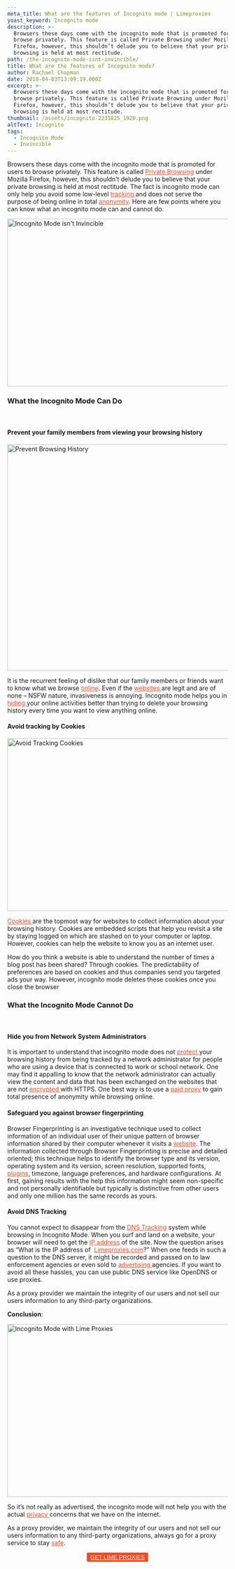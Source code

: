 ```yaml
---
meta_title: What are the features of Incognito mode | Limeproxies
yoast_keyword: Incognito mode
description: >-
  Browsers these days come with the incognito mode that is promoted for users to
  browse privately. This feature is called Private Browsing under Mozilla
  Firefox, however, this shouldn’t delude you to believe that your private
  browsing is held at most rectitude.
path: /the-incognito-mode-isnt-invincible/
title: What are the features of Incognito mode?
author: Rachael Chapman
date: 2018-04-03T13:09:19.000Z
excerpt: >-
  Browsers these days come with the incognito mode that is promoted for users to
  browse privately. This feature is called Private Browsing under Mozilla
  Firefox, however, this shouldn’t delude you to believe that your private
  browsing is held at most rectitude.
thumbnail: /assets/incognito-2231825_1920.png
altText: Incognito
tags:
  - Incognito Mode
  - Invincible
---
```

Browsers these days come with the incognito mode that is promoted for users to browse privately. This feature is called <a style="color: #f04b23;" href="https://www.limevpn.com/how-to-search-anonymously/" target="_blank" rel="noopener noreferrer">Private Browsing</a> under Mozilla Firefox, however, this shouldn’t delude you to believe that your private browsing is held at most rectitude. The fact is incognito mode can only help you avoid some low-level <a style="color: #f04b23;" href="https://www.limevpn.com/how-to-stop-advertisers-from-tracking-your-browsing-habits/" target="_blank" rel="noopener noreferrer">tracking </a>and does not serve the purpose of being online in total <a style="color: #f04b23;" href="https://www.limevpn.com/anonymity-a-bane-or-a-boon/" target="_blank" rel="noopener noreferrer">anonymity</a>. Here are few points where you can know what an incognito mode can and cannot do.

<img class="alignnone size-large wp-image-1257" src="/assets/incognito-2231825_1920.png" alt="Incognito Mode isn't Invincible" width="700" height="382" />

### **What the Incognito Mode Can Do**

&nbsp;

#### **Prevent your family members from viewing your browsing history**

<img class="alignnone size-large wp-image-1260" src="/assets/How_to_delete_browsing_history_on_Chrome_4.jpg" alt="Prevent Browsing History" width="700" height="516" />

<span style="font-weight: 400;">It is the recurrent feeling of dislike that our family members or friends want to know what we browse <a style="color: #f04b23;" href="/blog/can-protect-online-life-travelling/" target="_blank" rel="noopener noreferrer">online</a>. Even if the <a style="color: #f04b23;" href="/blog/access-blocked-websites/" target="_blank" rel="noopener noreferrer">websites </a>are legit and are of none &#8211; NSFW nature, invasiveness is annoying. Incognito mode helps you in <a style="color: #f04b23;" href="https://www.limevpn.com/how-to-unblock-restricted-content-by-hiding-your-internet-identity/" target="_blank" rel="noopener noreferrer">hiding </a>your online activities better than trying to delete your browsing history every time you want to view anything online.</span>

#### **Avoid tracking by Cookies**

<img class="alignnone size-large wp-image-1261" src="/assets/maxresdefault.jpg" alt="Avoid Tracking Cookies" width="700" height="394" />

<span style="font-weight: 400;"><a style="color: #f04b23;" href="/blog/how-to-maintain-phone-privacy-get-started/" target="_blank" rel="noopener noreferrer">Cookies </a>are the topmost way for websites to collect information about your browsing history. Cookies are embedded scripts that help you revisit a site by staying logged on which are stashed on to your computer or laptop. However, cookies can help the website to know you as an internet user. </span>

<span style="font-weight: 400;">How do you think a website is able to understand the number of times a blog post has been shared? Through cookies. The predictability of preferences are based on cookies and thus companies send you targeted ads your way. However, incognito mode deletes these cookies once you close the browser </span>

### **What the Incognito Mode Cannot Do**

&nbsp;

#### **Hide you from Network System Administrators**

<span style="font-weight: 400;">It is important to understand that incognito mode does not <a style="color: #f04b23;" href="/blog/can-protect-online-life-travelling/" target="_blank" rel="noopener noreferrer">protect </a>your browsing history from being tracked by a network administrator for people who are using a device that is connected to work or school network. One may find it appalling to know that the network administrator can actually view the content and data that has been exchanged on the websites that are not <a style="color: #f04b23;" href="/blog/need-know-encryption/" target="_blank" rel="noopener noreferrer">encrypted </a>with HTTPS. One best way is to use a <a style="color: #f04b23;" href="/blog/free-proxy-vs-paid-proxy-paid-proxies-better-free-proxies/" target="_blank" rel="noopener noreferrer">paid proxy</a> to gain total presence of anonymity while browsing online.</span>

#### **Safeguard you against browser fingerprinting**

<span style="font-weight: 400;">Browser Fingerprinting is an investigative technique used to collect information of an individual user of their unique pattern of browser information shared by their computer whenever it visits a <a style="color: #f04b23;" href="https://www.dnfinder.com/blog/how-to-get-an-ssl-certificate-for-your-website/" target="_blank" rel="noopener noreferrer">website</a>. The information collected through Browser Fingerprinting is precise and detailed oriented; this technique helps to identify the browser type and its version, operating system and its version, screen resolution, supported fonts, <a style="color: #f04b23;" href="/blog/plugins-can-interfere-online-security/" target="_blank" rel="noopener noreferrer">plugins</a>, timezone, language preferences, and hardware configurations. At first, gaining results with the help this information might seem non-specific and not personally identifiable but typically is distinctive from other users and only one million has the same records as yours.  </span>

#### **Avoid DNS Tracking**

<span style="font-weight: 400;">You cannot expect to disappear from the <a style="color: #f04b23;" href="/blog/dns-still-achilles-heel-internet/" target="_blank" rel="noopener noreferrer">DNS Tracking</a> system while browsing in Incognito Mode. When you surf and land on a website, your browser will need to get the <a style="color: #f04b23;" href="/blog/rotate-ip-address/" target="_blank" rel="noopener noreferrer">IP address</a> of the site. Now the question arises as “What is the IP address of  </span><a style="color: #f04b23;" href="/"><span style="font-weight: 400;">Limeproxies.com</span></a><span style="font-weight: 400;">?” When one feeds in such a question to the DNS server, it might be recorded and passed on to law enforcement agencies or even sold to <a style="color: #f04b23;" href="https://www.limevpn.com/how-to-stop-advertisers-from-tracking-your-browsing-habits/" target="_blank" rel="noopener noreferrer">advertising </a>agencies. If you want to avoid all these hassles, you can use public DNS service like OpenDNS or use proxies. </span>

<span style="font-weight: 400;">As a proxy provider we maintain the integrity of our users and not sell our users information to any third-party organizations.</span>

**Conclusion**<span style="font-weight: 400;">:</span>

<img class="alignnone size-large wp-image-1262" src="/assets/maxresdefault-1.jpg" alt="Incognito Mode with Lime Proxies" width="700" height="394" />

<span style="font-weight: 400;">So it’s not really as advertised, the incognito mode will not help you with the actual <a style="color: #f04b23;" href="/blog/impact-of-edward-snowden-on-the-world/" target="_blank" rel="noopener noreferrer">privacy </a>concerns that we have on the internet. </span>

<span style="font-weight: 400;">As a proxy provider, we maintain the integrity of our users and not sell our users information to any third-party organizations, always go for a proxy service to stay <a style="color: #f04b23;" href="/blog/how-developers-use-premium-proxies/" target="_blank" rel="noopener noreferrer">safe</a>.</span>

<p style="text-align: center;">
  <button style="background-color: #f04b23; border-radius: 5%; border: solid 2px #f04b23;"><a style="color: #eeeeee;" href="https://limeproxies.com/pricing.php">GET LIME PROXIES</a></button>
</p>
